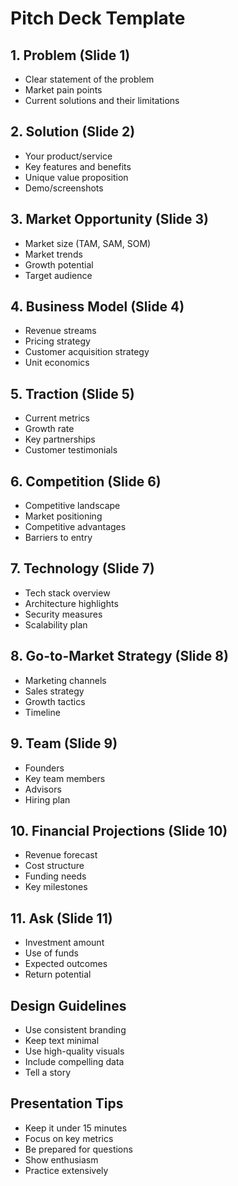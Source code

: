 # Pitch Deck Template

## 1. Problem (Slide 1)
- Clear statement of the problem
- Market pain points
- Current solutions and their limitations

## 2. Solution (Slide 2)
- Your product/service
- Key features and benefits
- Unique value proposition
- Demo/screenshots

## 3. Market Opportunity (Slide 3)
- Market size (TAM, SAM, SOM)
- Market trends
- Growth potential
- Target audience

## 4. Business Model (Slide 4)
- Revenue streams
- Pricing strategy
- Customer acquisition strategy
- Unit economics

## 5. Traction (Slide 5)
- Current metrics
- Growth rate
- Key partnerships
- Customer testimonials

## 6. Competition (Slide 6)
- Competitive landscape
- Market positioning
- Competitive advantages
- Barriers to entry

## 7. Technology (Slide 7)
- Tech stack overview
- Architecture highlights
- Security measures
- Scalability plan

## 8. Go-to-Market Strategy (Slide 8)
- Marketing channels
- Sales strategy
- Growth tactics
- Timeline

## 9. Team (Slide 9)
- Founders
- Key team members
- Advisors
- Hiring plan

## 10. Financial Projections (Slide 10)
- Revenue forecast
- Cost structure
- Funding needs
- Key milestones

## 11. Ask (Slide 11)
- Investment amount
- Use of funds
- Expected outcomes
- Return potential

## Design Guidelines
- Use consistent branding
- Keep text minimal
- Use high-quality visuals
- Include compelling data
- Tell a story

## Presentation Tips
- Keep it under 15 minutes
- Focus on key metrics
- Be prepared for questions
- Show enthusiasm
- Practice extensively
